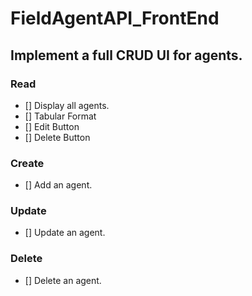 # FieldAgentAPI_FrontEnd


## Implement a full CRUD UI for agents.

### Read
- [] Display all agents.
- [] Tabular Format
- [] Edit Button
- [] Delete Button
### Create
- [] Add an agent.
### Update
- [] Update an agent.
### Delete
- [] Delete an agent.